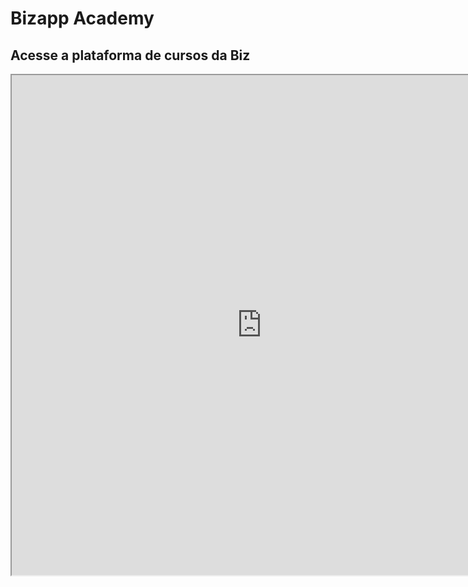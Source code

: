 # Bizapp Academy

## Acesse a plataforma de cursos da Biz

<iframe id ="academy" width="800" height="800" src="https://apps.powerapps.com/play/e/bf939bad-97fb-49cb-8e69-4a5089045d73/a/7dfbc5e2-959e-4a6d-8737-8ff95c1e91c6?screenColor=rgba%28252%2C+252%2C+252%2C+1%29&hint=bba05d76-87bc-4624-8558-efe9d5764eac&source=sharebutton&sourcetime=1704860156932">